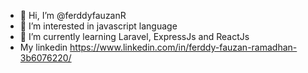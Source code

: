 - 👋 Hi, I’m @ferddyfauzanR
- 👀 I’m interested in javascript language
- 🌱 I’m currently learning Laravel, ExpressJs and ReactJs
- My linkedin https://www.linkedin.com/in/ferddy-fauzan-ramadhan-3b6076220/


<!---
ferddyfauzanR/ferddyfauzanR is a ✨ special ✨ repository because its `README.md` (this file) appears on your GitHub profile.
You can click the Preview link to take a look at your changes.
--->
